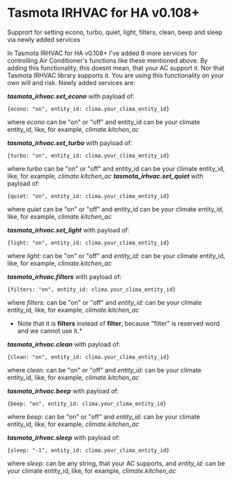 # Tasmota IRHVAC for HA v0.108+
Supprort for setting econo, turbo, quiet, light, filters, clean, beep and sleep via newly added services

In Tasmota IRHVAC for HA v0.108+ I've added 8 more services for controlling Air Conditioner's functions like these mentioned above. By adding this functionality, this doesnt mean, that your AC support it. Nor that Tasmota IRHVAC library supports it. You are using this functionality on your own will and risk.
Newly added services are:

***tasmota_irhvac.set_econo***
with payload of:
```javacript
{econo: "on", entity_id: clima.your_clima_entity_id}
```
where *econo* can be "on" or "off" and entity_id can be your climate entity_id, like, for example, *climate.kitchen_ac*

***tasmota_irhvac.set_turbo***
with payload of:
```javacript
{turbo: "on", entity_id: clima.your_clima_entity_id}
```
where *turbo* can be "on" or "off" and entity_id can be your climate entity_id, like, for example, *climate.kitchen_ac*
***tasmota_irhvac.set_quiet***
with payload of:
```javacript
{quiet: "on", entity_id: clima.your_clima_entity_id}
```
where *quiet* can be "on" or "off" and entity_id can be your climate entity_id, like, for example, *climate.kitchen_ac*

***tasmota_irhvac.set_light***
with payload of:
```javacript
{light: "on", entity_id: clima.your_clima_entity_id}
```
where *light:* can be "on" or "off" and *entity_id:* can be your climate entity_id, like, for example, *climate.kitchen_ac*

***tasmota_irhvac.filters***
with payload of:
```javacript
{filters: "on", entity_id: clima.your_clima_entity_id}
```
where *filters:* can be "on" or "off" and *entity_id:* can be your climate entity_id, like, for example, *climate.kitchen_ac*
* Note that it is **filters** instead of **filter**, because "filter" is reserved word and we cannot use it.*

***tasmota_irhvac.clean***
with payload of:
```javacript
{clean: "on", entity_id: clima.your_clima_entity_id}
```
where *clean:* can be "on" or "off" and *entity_id:* can be your climate entity_id, like, for example, *climate.kitchen_ac*

***tasmota_irhvac.beep***
with payload of:
```javacript
{beep: "on", entity_id: clima.your_clima_entity_id}
```
where *beep:* can be "on" or "off" and *entity_id:* can be your climate entity_id, like, for example, *climate.kitchen_ac*

***tasmota_irhvac.sleep***
with payload of:
```javacript
{sleep: "-1", entity_id: clima.your_clima_entity_id}
```
where *sleep:* can be any string, that your AC supports, and *entity_id:* can be your climate entity_id, like, for example, *climate.kitchen_ac*
